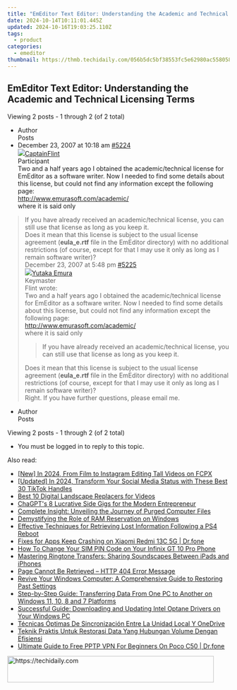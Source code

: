 ```yaml
---
title: "EmEditor Text Editor: Understanding the Academic and Technical Licensing Terms"
date: 2024-10-14T10:11:01.445Z
updated: 2024-10-16T19:03:25.110Z
tags:
  - product
categories:
  - emeditor
thumbnail: https://thmb.techidaily.com/056b5dc5bf38553fc5e62980ac558058cdfef6fae043dca04e140a16eeec969f.jpg
---
```


## EmEditor Text Editor: Understanding the Academic and Technical Licensing Terms

Viewing 2 posts - 1 through 2 (of 2 total)

* Author  
Posts
* December 23, 2007 at 10:18 am [#5224](https://tools.techidaily.com/emeditor/products/)  
[![](https://secure.gravatar.com/avatar/ebe87191575d8a3f3b1fb12210cba2f0?s=80&d=identicon&r=g)CaptainFlint](https://www.emeditor.com/forums/users/captainflint/ "View CaptainFlint's profile")  
Participant  
Two and a half years ago I obtained the academic/technical license for EmEditor as a software writer. Now I needed to find some details about this license, but could not find any information except the following page:  
<http://www.emurasoft.com/academic/>  
 where it is said only  
> If you have already received an academic/technical license, you can still use that license as long as you keep it.  
 Does it mean that this license is subject to the usual license agreement (**eula\_e.rtf** file in the EmEditor directory) with no additional restrictions (of course, except for that I may use it only as long as I remain software writer)?  
December 23, 2007 at 5:48 pm [#5225](https://tools.techidaily.com/emeditor/products/)  
[![](https://secure.gravatar.com/avatar/a0a6377144ed3636f985d87303f65ed2?s=80&d=identicon&r=g)Yutaka Emura](https://www.emeditor.com/forums/users/yemura/ "View Yutaka Emura's profile")  
Keymaster  
> Flint wrote:  
> Two and a half years ago I obtained the academic/technical license for EmEditor as a software writer. Now I needed to find some details about this license, but could not find any information except the following page:  
> <http://www.emurasoft.com/academic/>  
> where it is said only  
>  
>> If you have already received an academic/technical license, you can still use that license as long as you keep it.  
>  
> Does it mean that this license is subject to the usual license agreement (**eula\_e.rtf** file in the EmEditor directory) with no additional restrictions (of course, except for that I may use it only as long as I remain software writer)?  
 Right. If you have further questions, please email me.
* Author  
Posts

Viewing 2 posts - 1 through 2 (of 2 total)

* You must be logged in to reply to this topic.

<ins class="adsbygoogle"
     style="display:block"
     data-ad-format="autorelaxed"
     data-ad-client="ca-pub-7571918770474297"
     data-ad-slot="1223367746"></ins>

<ins class="adsbygoogle"
     style="display:block"
     data-ad-client="ca-pub-7571918770474297"
     data-ad-slot="8358498916"
     data-ad-format="auto"
     data-full-width-responsive="true"></ins>

<span class="atpl-alsoreadstyle">Also read:</span>
<div><ul>
<li><a href="https://instagram-videos.techidaily.com/new-in-2024-from-film-to-instagram-editing-tall-videos-on-fcpx/"><u>[New] In 2024, From Film to Instagram Editing Tall Videos on FCPX</u></a></li>
<li><a href="https://tiktok-videos.techidaily.com/updated-in-2024-transform-your-social-media-status-with-these-best-30-tiktok-handles/"><u>[Updated] In 2024, Transform Your Social Media Status with These Best 30 TikTok Handles</u></a></li>
<li><a href="https://extra-resources.techidaily.com/best-10-digital-landscape-replacers-for-videos/"><u>Best 10 Digital Landscape Replacers for Videos</u></a></li>
<li><a href="https://tech-savvy.techidaily.com/chagpts-8-lucrative-side-gigs-for-the-modern-entrepreneur/"><u>ChaGPT's 8 Lucrative Side Gigs for the Modern Entrepreneur</u></a></li>
<li><a href="https://win-news.techidaily.com/complete-insight-unveiling-the-journey-of-purged-computer-files/"><u>Complete Insight: Unveiling the Journey of Purged Computer Files</u></a></li>
<li><a href="https://win11-tips.techidaily.com/demystifying-the-role-of-ram-reservation-on-windows/"><u>Demystifying the Role of RAM Reservation on Windows</u></a></li>
<li><a href="https://win-news.techidaily.com/effective-techniques-for-retrieving-lost-information-following-a-ps4-reboot/"><u>Effective Techniques for Retrieving Lost Information Following a PS4 Reboot</u></a></li>
<li><a href="https://howto.techidaily.com/fixes-for-apps-keep-crashing-on-xiaomi-redmi-13c-5g-drfone-by-drfone-fix-android-problems-fix-android-problems/"><u>Fixes for Apps Keep Crashing on Xiaomi Redmi 13C 5G | Dr.fone</u></a></li>
<li><a href="https://sim-unlock.techidaily.com/how-to-change-your-sim-pin-code-on-your-infinix-gt-10-pro-phone-by-drfone-android/"><u>How To Change Your SIM PIN Code on Your Infinix GT 10 Pro Phone</u></a></li>
<li><a href="https://win-news.techidaily.com/mastering-ringtone-transfers-sharing-soundscapes-between-ipads-and-iphones/"><u>Mastering Ringtone Transfers: Sharing Soundscapes Between iPads and iPhones</u></a></li>
<li><a href="https://win-news.techidaily.com/page-cannot-be-retrieved-http-404-error-message/"><u>Page Cannot Be Retrieved – HTTP 404 Error Message</u></a></li>
<li><a href="https://win-news.techidaily.com/revive-your-windows-computer-a-comprehensive-guide-to-restoring-past-settings/"><u>Revive Your Windows Computer: A Comprehensive Guide to Restoring Past Settings</u></a></li>
<li><a href="https://win-news.techidaily.com/step-by-step-guide-transferring-data-from-one-pc-to-another-on-windows-11-10-8-and-7-platforms/"><u>Step-by-Step Guide: Transferring Data From One PC to Another on Windows 11, 10, 8 and 7 Platforms</u></a></li>
<li><a href="https://driver-download.techidaily.com/successful-guide-downloading-and-updating-intel-optane-drivers-on-your-windows-pc/"><u>Successful Guide: Downloading and Updating Intel Optane Drivers on Your Windows PC</u></a></li>
<li><a href="https://win-news.techidaily.com/tecnicas-optimas-de-sincronizacion-entre-la-unidad-local-y-onedrive/"><u>Técnicas Óptimas De Sincronización Entre La Unidad Local Y OneDrive</u></a></li>
<li><a href="https://win-news.techidaily.com/teknik-praktis-untuk-restorasi-data-yang-hubungan-volume-dengan-efisiensi/"><u>Teknik Praktis Untuk Restorasi Data Yang Hubungan Volume Dengan Efisiensi</u></a></li>
<li><a href="https://fake-location.techidaily.com/ultimate-guide-to-free-pptp-vpn-for-beginners-on-poco-c50-drfone-by-drfone-virtual-android/"><u>Ultimate Guide to Free PPTP VPN For Beginners On Poco C50 | Dr.fone</u></a></li>
</ul></div>

<!-- affiliate ads begin -->
<a href="https://25home.pxf.io/c/5597632/2148648/16836" target="_top" id="2148648">
  <img src="//a.impactradius-go.com/display-ad/16836-2148648" border="0" alt="https://techidaily.com" width="468" height="60"/>
</a>
<img height="0" width="0" src="https://25home.pxf.io/i/5597632/2148648/16836" style="position:absolute;visibility:hidden;" border="0" />
<!-- affiliate ads end -->

